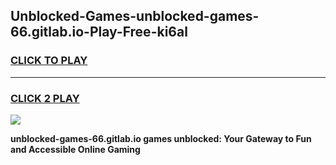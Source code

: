 
## Unblocked-Games-unblocked-games-66.gitlab.io-Play-Free-ki6al
<h3>
<a href="https://premium76.site?title=unblocked-games-66.gitlab.io&ref=10A">CLICK TO PLAY</a></h3>
<hr>

<h3>
<a href="https://premium76.site?title=unblocked-games-66.gitlab.io&ref=10A">CLICK 2 PLAY</a>
  
</h3>

<a href="https://premium76.site?title=unblocked-games-66.gitlab.io&ref=10A"><img src="https://clearcache.store/games.png"></a>


**unblocked-games-66.gitlab.io games unblocked: Your Gateway to Fun and Accessible Online Gaming**
